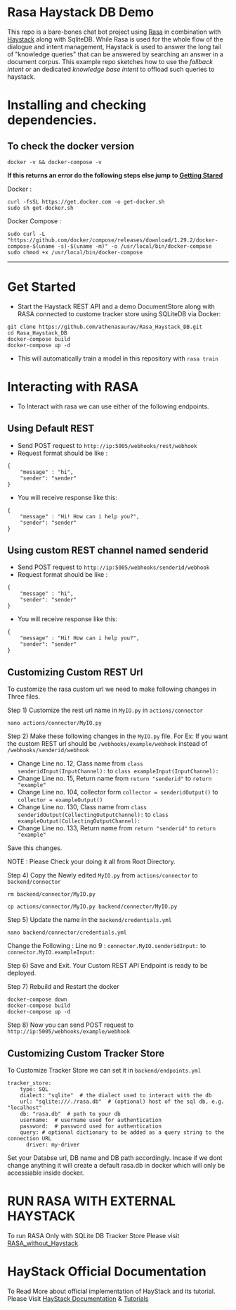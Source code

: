 # Rasa Haystack DB Demo



This repo is a bare-bones chat bot project using [Rasa](https://rasa.com/) in combination with [Haystack](https://github.com/deepset-ai/haystack) along with SqliteDB. 
While Rasa is used for the whole flow of the dialogue and intent management, 
Haystack is used to answer the long tail of "knowledge queries" that can be answered by searching an answer in a document corpus. 
This example repo sketches how to use the _fallback intent_ or an dedicated _knowledge base intent_ to offload such queries to haystack.

#  Installing and checking dependencies. 

## To check the docker version

<code>docker -v && docker-compose -v</code>

**If this returns an error do the following steps else jump to [Getting Stared](https://github.com/athenasaurav/Rasa_Haystack_DB/blob/main/README.md#get-started)**

Docker :

```
curl -fsSL https://get.docker.com -o get-docker.sh
sudo sh get-docker.sh
```
Docker Compose :
```
sudo curl -L "https://github.com/docker/compose/releases/download/1.29.2/docker-compose-$(uname -s)-$(uname -m)" -o /usr/local/bin/docker-compose 
sudo chmod +x /usr/local/bin/docker-compose
```
<hr>

# Get Started

- Start the Haystack REST API and a demo DocumentStore along with RASA connected to custome tracker store using SQLiteDB via Docker:
```
git clone https://github.com/athenasaurav/Rasa_Haystack_DB.git
cd Rasa_Haystack_DB
docker-compose build
docker-compose up -d
``` 
- This will automatically train a model in this repository with `rasa train`  

# Interacting with RASA

- To Interact with rasa we can use either of the following endpoints.

## Using Default REST

- Send POST request to ```http://ip:5005/webhooks/rest/webhook```
- Request format should be like :
```
{
    "message" : "hi",
    "sender": "sender"
}
```
- You will receive response like this:
```
{
    "message" : "Hi! How can i help you?",
    "sender": "sender"
}
```

## Using custom REST channel named senderid

- Send POST request to ```http://ip:5005/webhooks/senderid/webhook```
- Request format should be like :
```
{
    "message" : "hi",
    "sender": "sender"
}
```
- You will receive response like this:
```
{
    "message" : "Hi! How can i help you?",
    "sender": "sender"
}
```
## Customizing Custom REST Url

To customize the rasa custom url we need to make following changes in Three files. 

Step 1) Customize the rest url name in ```MyIO.py``` in ```actions/connector```

```
nano actions/connector/MyIO.py
```

Step 2) Make these following changes in the ```MyIO.py``` file. For Ex: If you want the custom REST url should be ```/webhooks/example/webhook``` instead of ```/webhooks/senderid/webhook```

- Change Line no. 12, Class name from ```class senderidInput(InputChannel):``` to ```class exampleInput(InputChannel):```
- Change Line no. 15, Return name from ```return "senderid"``` to ```return "example"```
- Change Line no. 104, collector form ```collector = senderidOutput()``` to ```collector = exampleOutput()```
- Change Line no. 130, Class name from ```class senderidOutput(CollectingOutputChannel):``` to ```class exampleOutput(CollectingOutputChannel):```
- Change Line no. 133, Return name from ```return "senderid"``` to ```return "example"```

Save this changes. 

NOTE : Please Check your doing it all from Root Directory.

Step 4) Copy the Newly edited ```MyIO.py``` from ```actions/connector``` to ```backend/connector```

```
rm backend/connector/MyIO.py

cp actions/connector/MyIO.py backend/connector/MyIO.py

```
Step 5) Update the name in the ```backend/credentials.yml```
```
nano backend/connector/credentials.yml
```
Change the Following : Line no 9 : ```connector.MyIO.senderidInput:``` to ```connector.MyIO.exampleInput:```

Step 6) Save and Exit. Your Custom REST API Endpoint is ready to be deployed. 

Step 7) Rebuild and Restart the docker

```
docker-compose down
docker-compose build
docker-compose up -d
```
Step 8) Now you can send POST request to ```http://ip:5005/webhooks/example/webhook```

## Customizing Custom Tracker Store

To Customize Tracker Store we can set it in ```backend/endpoints.yml```

```
tracker_store:
    type: SQL
    dialect: "sqlite"  # the dialect used to interact with the db
    url: "sqlite:///./rasa.db"  # (optional) host of the sql db, e.g. "localhost"
    db: "rasa.db"  # path to your db
    username:  # username used for authentication
    password:  # password used for authentication
    query: # optional dictionary to be added as a query string to the connection URL
      driver: my-driver
```

Set your Databse url, DB name and DB path accordingly. Incase if we dont change anything it will create a default rasa.db in docker which will only be accessiable inside docker. 


# RUN RASA WITH EXTERNAL HAYSTACK

To run RASA Only with SQLite DB Tracker Store Please visit [RASA_without_Haystack](https://github.com/athenasaurav/RASA_EXT_HayStack.git)

# HayStack Official Documentation

To Read More about official implementation of HayStack and its tutorial. Please Visit [HayStack Documentation](https://github.com/athenasaurav/Rasa_Haystack_DB/blob/main/Haystack.md) & [Tutorials](https://github.com/athenasaurav/Rasa_Haystack_DB/blob/main/Haystack.md#mortar_board-tutorials)
